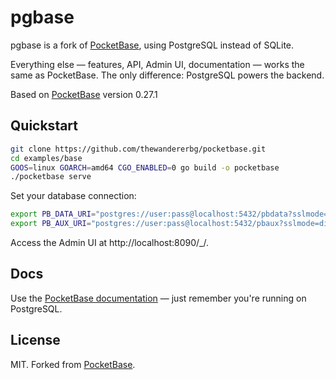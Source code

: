 # pgbase

pgbase is a fork of [PocketBase](https://pocketbase.io), using PostgreSQL instead of SQLite.

Everything else — features, API, Admin UI, documentation — works the same as PocketBase.
The only difference: PostgreSQL powers the backend.

Based on [PocketBase](https://pocketbase.io) version 0.27.1

## Quickstart

```bash
git clone https://github.com/thewandererbg/pocketbase.git
cd examples/base
GOOS=linux GOARCH=amd64 CGO_ENABLED=0 go build -o pocketbase
./pocketbase serve
```

Set your database connection:

```bash
export PB_DATA_URI="postgres://user:pass@localhost:5432/pbdata?sslmode=disable"
export PB_AUX_URI="postgres://user:pass@localhost:5432/pbaux?sslmode=disable"
```

Access the Admin UI at http://localhost:8090/_/.

## Docs

Use the [PocketBase documentation](https://pocketbase.io/docs/) — just remember you're running on PostgreSQL.

## License

MIT. Forked from [PocketBase](https://pocketbase.io).
